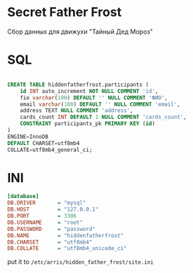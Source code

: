 # Secret Father Frost

Сбор данных для движухи "Тайный Дед Мороз"

# SQL

```sql

CREATE TABLE hiddenfatherfrost.participants (
	id INT auto_increment NOT NULL COMMENT 'id',
	fio varchar(100) DEFAULT '' NULL COMMENT 'ФИО',
	email varchar(100) DEFAULT '' NULL COMMENT 'email',
	address TEXT NULL COMMENT 'address',
	cards_count INT DEFAULT 1 NULL COMMENT 'cards_count',
	CONSTRAINT participants_pk PRIMARY KEY (id)
)
ENGINE=InnoDB
DEFAULT CHARSET=utf8mb4
COLLATE=utf8mb4_general_ci;


```

# INI

```ini
[database]
DB.DRIVER       = "mysql"
DB.HOST         = "127.0.0.1"
DB.PORT         = 3306
DB.USERNAME     = "root"
DB.PASSWORD     = "password"
DB.NAME         = "hiddenfatherfrost"
DB.CHARSET	    = "utf8mb4"
DB.COLLATE	    = "utf8mb4_unicode_ci"
```
put it to `/etc/arris/hidden_father_frost/site.ini`

